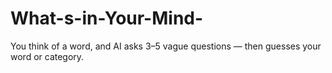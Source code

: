 # What-s-in-Your-Mind-
You think of a word, and AI asks 3–5 vague questions — then guesses your word or category.
